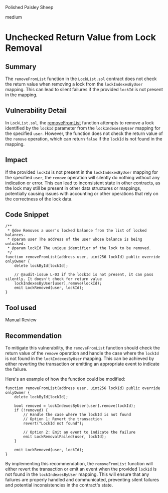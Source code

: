 Polished Paisley Sheep

medium

# Unchecked Return Value from Lock Removal

## Summary
The `removeFromList` function in the `LockList.sol` contract does not check the return value when removing a lock from the `lockIndexesByUser` mapping. This can lead to silent failures if the provided `lockId` is not present in the mapping.

## Vulnerability Detail
In `LockList.sol`, the [removeFromList](https://github.com/sherlock-audit/2024-05-gamma-staking/blob/main/StakingV2/src/libraries/LockList.sol#L47) function attempts to remove a lock identified by the `lockId` parameter from the `lockIndexesByUser` mapping for the specified `user`. However, the function does not check the return value of the `remove` operation, which can return `false` if the `lockId` is not found in the mapping.

## Impact
If the provided `lockId` is not present in the `lockIndexesByUser` mapping for the specified `user`, the `remove` operation will silently do nothing without any indication or error. This can lead to inconsistent state in other contracts, as the lock may still be present in other data structures or mappings, potentially causing issues with accounting or other operations that rely on the correctness of the lock data.

## Code Snippet
```solidity
/**
 * @dev Removes a user's locked balance from the list of locked balances.
 * @param user The address of the user whose balance is being unlocked.
 * @param lockId The unique identifier of the lock to be removed.
 */
function removeFromList(address user, uint256 lockId) public override onlyOwner {
    delete lockById[lockId];

    // @audit-issue L-03 if the lockId is not present, it can pass silently. It doesn't check for return value
    lockIndexesByUser[user].remove(lockId);
    emit LockRemoved(user, lockId);
}
```

## Tool used
Manual Review

## Recommendation
To mitigate this vulnerability, the `removeFromList` function should check the return value of the `remove` operation and handle the case where the `lockId` is not found in the `lockIndexesByUser` mapping. This can be achieved by either reverting the transaction or emitting an appropriate event to indicate the failure.

Here's an example of how the function could be modified:

```solidity
function removeFromList(address user, uint256 lockId) public override onlyOwner {
    delete lockById[lockId];

    bool removed = lockIndexesByUser[user].remove(lockId);
    if (!removed) {
        // Handle the case where the lockId is not found
        // Option 1: Revert the transaction
        revert("LockId not found");

        // Option 2: Emit an event to indicate the failure
        emit LockRemovalFailed(user, lockId);
    }

    emit LockRemoved(user, lockId);
}
```

By implementing this recommendation, the `removeFromList` function will either revert the transaction or emit an event when the provided `lockId` is not found in the `lockIndexesByUser` mapping. This will ensure that any failures are properly handled and communicated, preventing silent failures and potential inconsistencies in the contract's state.
